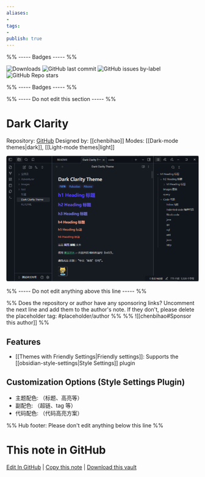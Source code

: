 ```yaml
---
aliases:
- 
tags: 
- 
publish: true
---
```


%% ----- Badges ----- %%

![Downloads](https://img.shields.io/badge/downloads-1808-573E7A?style=for-the-badge&logo=)
![GitHub last commit](https://img.shields.io/github/last-commit/chenbihao/obsidian-theme-dark-clarity?color=573E7A&label=last%20update&logo=github&style=for-the-badge)
![GitHub issues by-label](https://img.shields.io/github/issues/chenbihao/obsidian-theme-dark-clarity/help%20wanted?color=573E7A&logo=github&style=for-the-badge) 
![GitHub Repo stars](https://img.shields.io/github/stars/chenbihao/obsidian-theme-dark-clarity?color=573E7A&logo=github&style=for-the-badge)

%% ----- Badges ----- %%

%% ----- Do not edit this section ----- %%

# Dark Clarity

Repository: [GitHub](https://github.com/chenbihao/obsidian-theme-dark-clarity)
Designed by: [[chenbihao]]
Modes: [[Dark-mode themes|dark]], [[Light-mode themes|light]]



![screenshot](https://github.com/chenbihao/obsidian-theme-dark-clarity/raw/HEAD/screenshot.png)

%% ----- Do not edit anything above this line ----- %% 

%% Does the repository or author have any sponsoring links? Uncomment the next line and add them to the author's note. If they don't, please delete the placeholder tag: #placeholder/author %%
%% ![[chenbihao#Sponsor this author]] %%


## Features

- [[Themes with Friendly Settings|Friendly settings]]: Supports the [[obsidian-style-settings|Style Settings]] plugin

## Customization Options (Style Settings Plugin) 
- 主题配色: （标题、高亮等）
- 副配色: （超链、tag 等）
- 代码配色: （代码高亮方案）


%% Hub footer: Please don't edit anything below this line %%

# This note in GitHub

<span class="git-footer">[Edit In GitHub](https://github.dev/obsidian-community/obsidian-hub/blob/main/02%20-%20Community%20Expansions/02.05%20All%20Community%20Expansions/Themes/Dark%20Clarity.md "git-hub-edit-note") | [Copy this note](https://raw.githubusercontent.com/obsidian-community/obsidian-hub/main/02%20-%20Community%20Expansions/02.05%20All%20Community%20Expansions/Themes/Dark%20Clarity.md "git-hub-copy-note") | [Download this vault](https://github.com/obsidian-community/obsidian-hub/archive/refs/heads/main.zip "git-hub-download-vault") </span>
